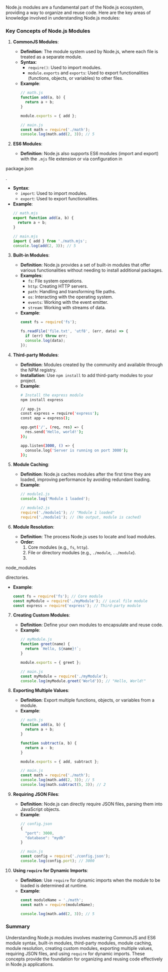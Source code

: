 Node.js modules are a fundamental part of the Node.js ecosystem, providing a way to organize and reuse code. Here are the key areas of knowledge involved in understanding Node.js modules:

### Key Concepts of Node.js Modules

1. **CommonJS Modules**:
   - **Definition**: The module system used by Node.js, where each file is treated as a separate module.
   - **Syntax**:
     - `require()`: Used to import modules.
     - `module.exports` and `exports`: Used to export functionalities (functions, objects, or variables) to other files.
   - **Example**:
     ```javascript
     // math.js
     function add(a, b) {
       return a + b;
     }

     module.exports = { add };

     // main.js
     const math = require('./math');
     console.log(math.add(2, 3)); // 5
     ```

2. **ES6 Modules**:
   - **Definition**: Node.js also supports ES6 modules (import and export) with the `.mjs` file extension or via configuration in 

package.json

.
   - **Syntax**:
     - `import`: Used to import modules.
     - `export`: Used to export functionalities.
   - **Example**:
     ```javascript
     // math.mjs
     export function add(a, b) {
       return a + b;
     }

     // main.mjs
     import { add } from './math.mjs';
     console.log(add(2, 3)); // 5
     ```

3. **Built-in Modules**:
   - **Definition**: Node.js provides a set of built-in modules that offer various functionalities without needing to install additional packages.
   - **Examples**:
     - `fs`: File system operations.
     - `http`: Creating HTTP servers.
     - `path`: Handling and transforming file paths.
     - `os`: Interacting with the operating system.
     - `events`: Working with the event emitter.
     - `stream`: Working with streams of data.
   - **Example**:
     ```javascript
     const fs = require('fs');

     fs.readFile('file.txt', 'utf8', (err, data) => {
       if (err) throw err;
       console.log(data);
     });
     ```

4. **Third-party Modules**:
   - **Definition**: Modules created by the community and available through the NPM registry.
   - **Installation**: Use `npm install` to add third-party modules to your project.
   - **Example**:
     ```sh
     # Install the express module
     npm install express

     // app.js
     const express = require('express');
     const app = express();

     app.get('/', (req, res) => {
       res.send('Hello, world!');
     });

     app.listen(3000, () => {
       console.log('Server is running on port 3000');
     });
     ```

5. **Module Caching**:
   - **Definition**: Node.js caches modules after the first time they are loaded, improving performance by avoiding redundant loading.
   - **Example**:
     ```javascript
     // module1.js
     console.log('Module 1 loaded');

     // module2.js
     require('./module1'); // "Module 1 loaded"
     require('./module1'); // (No output, module is cached)
     ```

6. **Module Resolution**:
   - **Definition**: The process Node.js uses to locate and load modules.
   - **Order**:
     1. Core modules (e.g., `fs`, `http`).
     2. File or directory modules (e.g., `./module`, `../module`).
     3. 

node_modules

 directories.
   - **Example**:
     ```javascript
     const fs = require('fs'); // Core module
     const myModule = require('./myModule'); // Local file module
     const express = require('express'); // Third-party module
     ```

7. **Creating Custom Modules**:
   - **Definition**: Define your own modules to encapsulate and reuse code.
   - **Example**:
     ```javascript
     // myModule.js
     function greet(name) {
       return `Hello, ${name}!`;
     }

     module.exports = { greet };

     // main.js
     const myModule = require('./myModule');
     console.log(myModule.greet('World')); // "Hello, World!"
     ```

8. **Exporting Multiple Values**:
   - **Definition**: Export multiple functions, objects, or variables from a module.
   - **Example**:
     ```javascript
     // math.js
     function add(a, b) {
       return a + b;
     }

     function subtract(a, b) {
       return a - b;
     }

     module.exports = { add, subtract };

     // main.js
     const math = require('./math');
     console.log(math.add(2, 3)); // 5
     console.log(math.subtract(5, 3)); // 2
     ```

9. **Requiring JSON Files**:
   - **Definition**: Node.js can directly require JSON files, parsing them into JavaScript objects.
   - **Example**:
     ```javascript
     // config.json
     {
       "port": 3000,
       "database": "mydb"
     }

     // main.js
     const config = require('./config.json');
     console.log(config.port); // 3000
     ```

10. **Using `require` for Dynamic Imports**:
    - **Definition**: Use `require` for dynamic imports when the module to be loaded is determined at runtime.
    - **Example**:
      ```javascript
      const moduleName = './math';
      const math = require(moduleName);

      console.log(math.add(2, 3)); // 5
      ```

### Summary

Understanding Node.js modules involves mastering CommonJS and ES6 module syntax, built-in modules, third-party modules, module caching, module resolution, creating custom modules, exporting multiple values, requiring JSON files, and using `require` for dynamic imports. These concepts provide the foundation for organizing and reusing code effectively in Node.js applications.